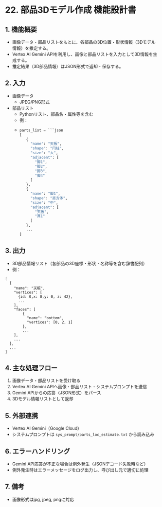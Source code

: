 <!-- filepath: c:\Users\sora1\Desktop\myapp\plan_craft\doc\機能設計\12_部品3Dモデル作成.md -->

# 22. 部品3Dモデル作成 機能設計書

## 1. 機能概要

- 画像データ・部品リストをもとに、各部品の3D位置・形状情報（3Dモデル情報）を推定する。
- Vertex AI Gemini APIを利用し、画像と部品リストを入力として3D情報を生成する。
- 推定結果（3D部品情報）はJSON形式で返却・保存する。

## 2. 入力

- 画像データ
  - JPEG/PNG形式
- 部品リスト
  - Pythonリスト、部品名・属性等を含む
  - 例：
  - ```python
    parts_list = ```json
    [
       {
         "name": "天板",
         "shape": "円柱",
         "size": "大",
         "adjacent": [
           "脚1",
           "脚2",
           "脚3",
           "脚4"
         ]
       },
       {
         "name": "脚1",
         "shape": "直方体",
         "size": "中",
         "adjacent": [
           "天板",
           "貫1"
         ]
       },
       ...
    ]
    ```

## 3. 出力

- 3D部品情報リスト（各部品の3D座標・形状・名称等を含む辞書配列）
- 例：
```
[
  { 
    "name": "天板",
    "vertices": [
      {id: 0,x: 0,y: 0, z: 42},
      ...
    ],
    "faces": [
        {
          "name": "bottom",
          "vertices": [0, 2, 1]
        },
        ...
    ],
    ...
  },
  ...
]
```

## 4. 主な処理フロー

1. 画像データ・部品リストを受け取る
2. Vertex AI Gemini APIへ画像・部品リスト・システムプロンプトを送信
3. Gemini APIからの応答（JSON形式）をパース
4. 3Dモデル情報リストとして返却

## 5. 外部連携

- Vertex AI Gemini（Google Cloud）
- システムプロンプトは `sys_prompt/parts_loc_estimate.txt` から読み込み

## 6. エラーハンドリング

- Gemini API応答が不正な場合は例外発生（JSONデコード失敗時など）
- 例外発生時はエラーメッセージをログ出力し、呼び出し元で適切に処理

## 7. 備考

- 画像形式はjpg, jpeg, pngに対応
